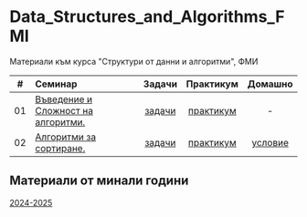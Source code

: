 # Data_Structures_and_Algorithms_FMI
Материали към курса "Структури от данни и алгоритми", ФМИ

|   #   | Семинар                                               |          Задачи           |           Практикум            |                           Домашно                            |
| :---: | :---------------------------------------------------- | :-----------------------: | :----------------------------: | :----------------------------------------------------------: |
|  01   | [Въведение и Сложност на алгоритми.](Week_01/Seminar) | [задачи](Week_01/Seminar) | [практикум](Week_01/Practicum) |                              -                               |
|  02   | [Алгоритми за сортиране.](Week_02/Seminar)            | [задачи](Week_02/Seminar) | [практикум](Week_02/Practicum) | [условие](https://www.hackerrank.com/contests/sda-hw-1-2025) |


## Материали от минали години

[2024-2025](https://github.com/TeogopK/Data_Structures_and_Algorithms_FMI/tree/2024-2025)
